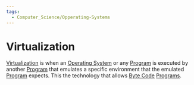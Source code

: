 ```yaml
---
tags:
  - Computer_Science/Opperating-Systems
---
```

# Virtualization
[Virtualization](Virtualization.md) is when an [Operating System](Operating%20System.md) or any [Program](../Programs/Program.md) is executed by another [Program](../Programs/Program.md) that emulates a specific environment that the emulated [Program](../Programs/Program.md) expects. This the technology that allows [Byte Code](../Programs/Byte%20Code.md) [Programs](../Programs/Program.md).